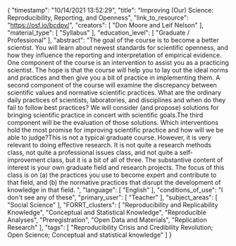 {
    "timestamp": "10/14/2021 13:52:29",
    "title": "Improving (Our) Science: Reproducibility, Reporting, and Openness",
    "link_to_resource": "https://osf.io/bcdpv/",
    "creators": [
        "Don Moore and Leif Nelson"
    ],
    "material_type": [
        "Syllabus"
    ],
    "education_level": [
        "Graduate / Professional"
    ],
    "abstract": "The goal of the course is to become a better scientist. You will learn about newest standards for scientific openness, and how they influence the reporting and interpretation of empirical evidence. One component of the course is an intervention to assist you as a practicing scientist. The hope is that the course will help you to lay out the ideal norms and practices and then give you a bit of practice in implementing them. A second component of the course will examine the discrepancy between scientific values and normative scientific practices. What are the ordinary daily practices of scientists, laboratories, and disciplines and when do they fail to follow best practices? We will consider (and propose) solutions for bringing scientific practice in concert with scientific goals.The third component will be the evaluation of those solutions. Which interventions hold the most promise for improving scientific practice and how will we be able to judge?This is not a typical graduate course. However, it is very relevant to doing effective research. It is not quite a research methods class, not quite a professional issues class, and not quite a self-improvement class, but it is a bit of all of three. The substantive content of interest is your own graduate field and research projects.  The focus of this class is on (a) the practices you use to become expert and contribute to that field, and (b) the normative practices that disrupt the development of knowledge in that field. ",
    "language": [
        "English"
    ],
    "conditions_of_use": "I don't see any of these",
    "primary_user": [
        "Teacher"
    ],
    "subject_areas": [
        "Social Science"
    ],
    "FORRT_clusters": [
        "Reproducibility and Replicability Knowledge",
        "Conceptual and Statistical Knowledge",
        "Reproducible Analyses",
        "Preregistration",
        "Open Data and Materials",
        "Replication Research"
    ],
    "tags": [
        "Reproducibility Crisis and Credibility Revolution; Open Science; Conceptual and statistical knowledge"
    ]
}